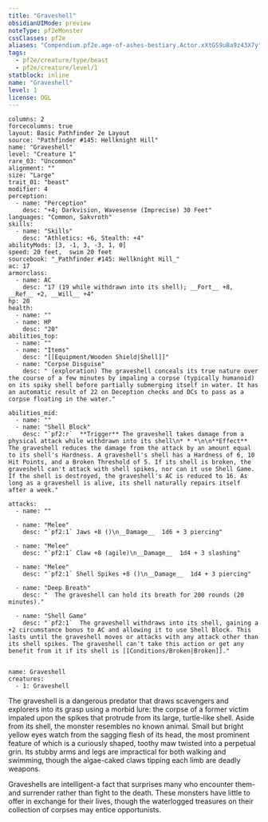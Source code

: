 ```yaml
---
title: "Graveshell"
obsidianUIMode: preview
noteType: pf2eMonster
cssClasses: pf2e
aliases: "Compendium.pf2e.age-of-ashes-bestiary.Actor.xXtGS9uBa9z43X7y" 
tags:
  - pf2e/creature/type/beast
  - pf2e/creature/level/1
statblock: inline
name: "Graveshell"
level: 1
license: OGL
---
```


```statblock
columns: 2
forcecolumns: true
layout: Basic Pathfinder 2e Layout
source: "Pathfinder #145: Hellknight Hill"
name: "Graveshell"
level: "Creature 1"
rare_03: "Uncommon"
alignment: ""
size: "Large"
trait_01: "beast"
modifier: 4
perception:
  - name: "Perception"
    desc: "+4; Darkvision, Wavesense (Imprecise) 30 Feet"
languages: "Common, Sakvroth"
skills:
  - name: "Skills"
    desc: "Athletics: +6, Stealth: +4"
abilityMods: [3, -1, 3, -3, 1, 0]
speed: 20 feet,  swim 20 feet
sourcebook: "_Pathfinder #145: Hellknight Hill_"
ac: 17
armorclass:
  - name: AC
    desc: "17 (19 while withdrawn into its shell); __Fort__ +8, __Ref__ +2, __Will__ +4"
hp: 20
health:
  - name: ""
  - name: HP
    desc: "20"
abilities_top:
  - name: ""
  - name: "Items"
    desc: "[[Equipment/Wooden Shield|Shell]]"
  - name: "Corpse Disguise"
    desc: " (exploration) The graveshell conceals its true nature over the course of a few minutes by impaling a corpse (typically humanoid) on its spiky shell before partially submerging itself in water. It has an automatic result of 22 on Deception checks and DCs to pass as a corpse floating in the water."

abilities_mid:
  - name: ""
  - name: "Shell Block"
    desc: "`pf2:r`  **Trigger** The graveshell takes damage from a physical attack while withdrawn into its shell\n* * *\n\n**Effect** The graveshell reduces the damage from the attack by an amount equal to its shell's Hardness. A graveshell's shell has a Hardness of 6, 10 Hit Points, and a Broken Threshold of 5. If its shell is broken, the graveshell can't attack with shell spikes, nor can it use Shell Game. If the shell is destroyed, the graveshell's AC is reduced to 16. As long as a graveshell is alive, its shell naturally repairs itself after a week."

attacks:
  - name: ""

  - name: "Melee"
    desc: "`pf2:1` Jaws +8 ()\n__Damage__  1d6 + 3 piercing"

  - name: "Melee"
    desc: "`pf2:1` Claw +8 (agile)\n__Damage__  1d4 + 3 slashing"

  - name: "Melee"
    desc: "`pf2:1` Shell Spikes +8 ()\n__Damage__  1d4 + 3 piercing"

  - name: "Deep Breath"
    desc: "  The graveshell can hold its breath for 200 rounds (20 minutes)."

  - name: "Shell Game"
    desc: "`pf2:1`  The graveshell withdraws into its shell, gaining a +2 circumstance bonus to AC and allowing it to use Shell Block. This lasts until the graveshell moves or attacks with any attack other than its shell spikes. The graveshell can't take this action or get any benefit from it if its shell is [[Conditions/Broken|Broken]]."
 
```

```encounter-table
name: Graveshell
creatures:
  - 1: Graveshell
```



The graveshell is a dangerous predator that draws scavengers and explorers into its grasp using a morbid lure: the corpse of a former victim impaled upon the spikes that protrude from its large, turtle-like shell. Aside from its shell, the monster resembles no known animal. Small but bright yellow eyes watch from the sagging flesh of its head, the most prominent feature of which is a curiously shaped, toothy maw twisted into a perpetual grin. Its stubby arms and legs are impractical for both walking and swimming, though the algae-caked claws tipping each limb are deadly weapons.

Graveshells are intelligent-a fact that surprises many who encounter them-and surrender rather than fight to the death. These monsters have little to offer in exchange for their lives, though the waterlogged treasures on their collection of corpses may entice opportunists.
